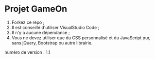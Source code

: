 # Projet GameOn
1. Forkez ce repo ;
2. Il est conseillé d'utiliser VisualStudio Code ;
3. Il n'y a aucune dépendance ;
4. Vous ne devez utiliser que du CSS personnalisé et du JavaScript pur, sans jQuery, Bootstrap ou autre librairie.

numéro de version : 1.1